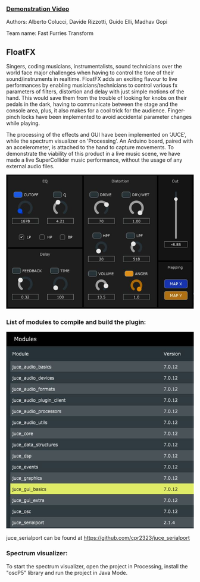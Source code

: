 ### [Demonstration Video](https://drive.google.com/file/d/1UMSWD0eD1ll74AG-K5zUK2S63GRZ6O_Y/view?usp=drive_link)

Authors: Alberto Colucci, Davide Rizzotti, Guido Elli, Madhav Gopi 

Team name: Fast Furries Transform

## FloatFX
Singers, coding musicians, instrumentalists, sound technicians over the world face
major challenges when having to control the tone of their sound/instruments in
realtime. FloatFX adds an exciting flavour to live performances by enabling musicians/technicians to control various fx parameters of filters, distortion and delay with
just simple motions of the hand. This would save them from the trouble of looking
for knobs on their pedals in the dark, having to communicate between the stage
and the console area, plus, it also makes for a cool trick for the audience. Finger-pinch locks have been implemented to avoid accidental parameter changes while playing.

The processing of the effects and GUI have been implemented on ’JUCE’, while the spectrum visualizer on ’Processing’. An Arduino board, paired with an accelerometer, is attached to the hand to capture movements. To demonstrate the viability of this product in a live music scene, we
have made a live SuperCollider music performance, without the usage of any external audio files. 

![](https://github.com/polimi-cmls-2024/FloatFX/blob/main/floatfx.JPG)

### List of modules to compile and build the plugin:

![](https://github.com/polimi-cmls-2024/FloatFX/blob/main/modules.JPG)

juce_serialport can be found at https://github.com/cpr2323/juce_serialport


### Spectrum visualizer:
To start the spectrum visualizer, open the project in Processing, install the "oscP5" library and run the project in Java Mode.